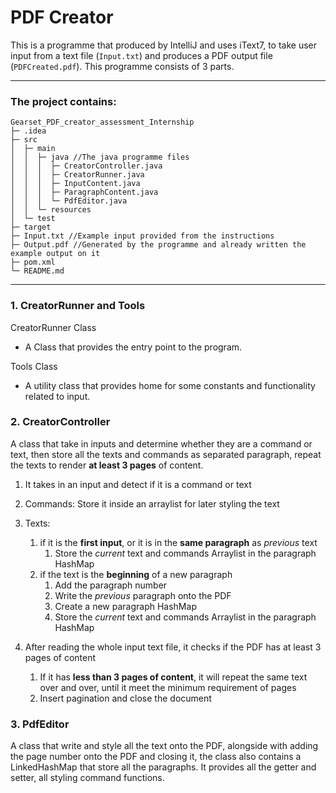 # PDF Creator

This is a programme that produced by IntelliJ and uses iText7, to take user input from a text file (``Input.txt``) and produces a PDF output file (``PDFCreated.pdf``). This programme consists of 3 parts.

---
### The project contains:

```
Gearset_PDF_creator_assessment_Internship
├─ .idea
├─ src
│  ├─ main
│  │  ├─ java //The java programme files
│  │  │  ├─ CreatorController.java
│  │  │  ├─ CreatorRunner.java
│  │  │  ├─ InputContent.java
│  │  │  ├─ ParagraphContent.java
│  │  │  └─ PdfEditor.java
│  │  └─ resources
│  └─ test
├─ target
├─ Input.txt //Example input provided from the instructions
├─ Output.pdf //Generated by the programme and already written the example output on it
├─ pom.xml
└─ README.md
```
---

### 1. CreatorRunner and Tools

CreatorRunner Class

* A Class that provides the entry point to the program.

Tools Class

* A utility class that provides home for some constants and functionality related to input.

### 2. CreatorController

A class that take in inputs and determine whether they are a command or text, then store all the texts and commands as
separated paragraph, repeat the texts to render **at least 3 pages** of content.

1. It takes in an input and detect if it is a command or text


2. Commands: Store it inside an arraylist for later styling the text
3. Texts:
    1. if it is the **first input**, or it is in the **same paragraph** as _previous_ text
        1. Store the _current_ text and commands Arraylist in the paragraph HashMap
    2. if the text is the **beginning** of a new paragraph
        1. Add the paragraph number
        2. Write the _previous_ paragraph onto the PDF
        3. Create a new paragraph HashMap
        4. Store the _current_ text and commands Arraylist in the paragraph HashMap


4. After reading the whole input text file, it checks if the PDF has at least 3 pages of content
    1. If it has **less than 3 pages of content**, it will repeat the same text over and over, until it meet the minimum
       requirement of pages
    2. Insert pagination and close the document

### 3. PdfEditor

A class that write and style all the text onto the PDF, alongside with adding the page number onto the PDF and closing
it, the class also contains a LinkedHashMap that store all the paragraphs. It provides all the getter and setter, all
styling command functions.
